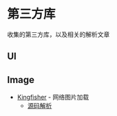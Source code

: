 # 第三方库
收集的第三方库，以及相关的解析文章

## UI



## Image

- [Kingfisher](https://github.com/onevcat/Kingfisher) - 网络图片加载
  - [源码解析](https://juejin.cn/post/6929345703818985485)
